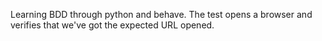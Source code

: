 Learning BDD through python and behave. The test opens a browser and verifies that we've got the expected URL opened. 
